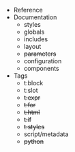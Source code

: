- Reference
- Documentation
  - styles
  - globals
  - includes
  - layout
  - ~~parameters~~
  - configuration
  - components
- Tags
  - t:block
  - t:slot
  - ~~t:expr~~
  - ~~t:for~~
  - ~~t:html~~
  - ~~t:if~~
  - ~~t:styles~~
  - script/metadata
  - ~~python~~
